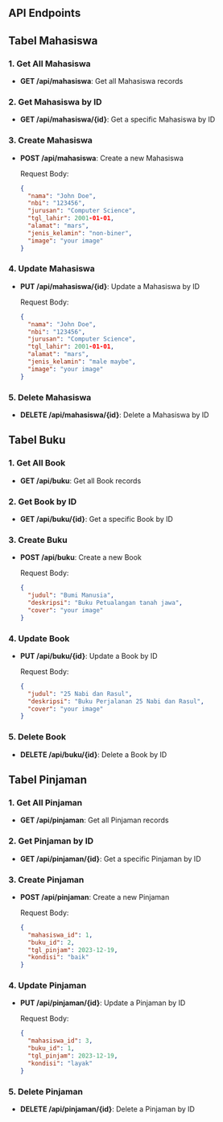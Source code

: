 
## API Endpoints

## Tabel Mahasiswa

### 1. Get All Mahasiswa

- **GET /api/mahasiswa**: Get all Mahasiswa records

### 2. Get Mahasiswa by ID

- **GET /api/mahasiswa/{id}**: Get a specific Mahasiswa by ID

### 3. Create Mahasiswa

- **POST /api/mahasiswa**: Create a new Mahasiswa

   Request Body:
   ```json
   {
     "nama": "John Doe",
     "nbi": "123456",
     "jurusan": "Computer Science",
     "tgl_lahir": 2001-01-01,
     "alamat": "mars",
     "jenis_kelamin": "non-biner",
     "image": "your image"
   }
   ```

### 4. Update Mahasiswa

- **PUT /api/mahasiswa/{id}**: Update a Mahasiswa by ID

   Request Body:
   ```json
   {
     "nama": "John Doe",
     "nbi": "123456",
     "jurusan": "Computer Science",
     "tgl_lahir": 2001-01-01,
     "alamat": "mars",
     "jenis_kelamin": "male maybe",
     "image": "your image"
   }
   ```

### 5. Delete Mahasiswa

- **DELETE /api/mahasiswa/{id}**: Delete a Mahasiswa by ID

## Tabel Buku

### 1. Get All Book

- **GET /api/buku**: Get all Book records

### 2. Get Book by ID

- **GET /api/buku/{id}**: Get a specific Book by ID

### 3. Create Buku

- **POST /api/buku**: Create a new Book

   Request Body:
   ```json
   {
     "judul": "Bumi Manusia",
     "deskripsi": "Buku Petualangan tanah jawa",
     "cover": "your image"
   }
   ```

### 4. Update Book

- **PUT /api/buku/{id}**: Update a Book by ID

   Request Body:
   ```json
   {
     "judul": "25 Nabi dan Rasul",
     "deskripsi": "Buku Perjalanan 25 Nabi dan Rasul",
     "cover": "your image"
   }
   ```

### 5. Delete Book

- **DELETE /api/buku/{id}**: Delete a Book by ID


## Tabel Pinjaman

### 1. Get All Pinjaman

- **GET /api/pinjaman**: Get all Pinjaman records

### 2. Get Pinjaman by ID

- **GET /api/pinjaman/{id}**: Get a specific Pinjaman by ID

### 3. Create Pinjaman

- **POST /api/pinjaman**: Create a new Pinjaman

   Request Body:
   ```json
   {
     "mahasiswa_id": 1,
     "buku_id": 2,
     "tgl_pinjam": 2023-12-19,
     "kondisi": "baik"
   }
   ```

### 4. Update Pinjaman

- **PUT /api/pinjaman/{id}**: Update a Pinjaman by ID

   Request Body:
   ```json
   {
     "mahasiswa_id": 3,
     "buku_id": 1,
     "tgl_pinjam": 2023-12-19,
     "kondisi": "layak"
   }
   ```

### 5. Delete Pinjaman

- **DELETE /api/pinjaman/{id}**: Delete a Pinjaman by ID



